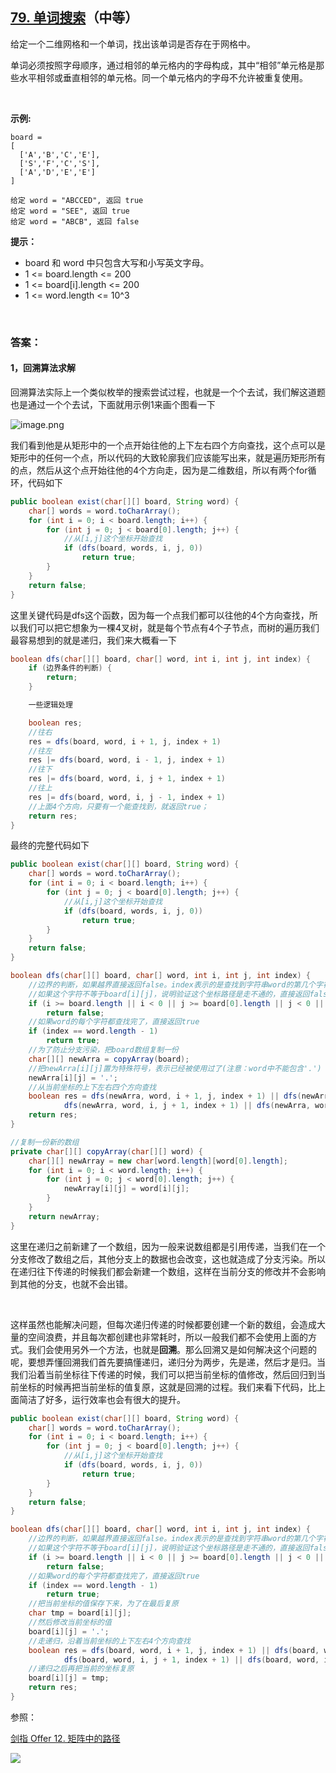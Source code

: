 ## [79. 单词搜索](https://leetcode-cn.com/problems/word-search/)（中等）

给定一个二维网格和一个单词，找出该单词是否存在于网格中。

单词必须按照字母顺序，通过相邻的单元格内的字母构成，其中“相邻”单元格是那些水平相邻或垂直相邻的单元格。同一个单元格内的字母不允许被重复使用。

<br/>

**示例:**

```
board =
[
  ['A','B','C','E'],
  ['S','F','C','S'],
  ['A','D','E','E']
]

给定 word = "ABCCED", 返回 true
给定 word = "SEE", 返回 true
给定 word = "ABCB", 返回 false
```

**提示：**

- board 和 word 中只包含大写和小写英文字母。
- 1 <= board.length <= 200
- 1 <= board[i].length <= 200
- 1 <= word.length <= 10^3

<br/>

### 答案：

#### 1，回溯算法求解

回溯算法实际上一个类似枚举的搜索尝试过程，也就是一个个去试，我们解这道题也是通过一个个去试，下面就用示例1来画个图看一下

![image.png](https://pic.leetcode-cn.com/b13c34a26060e7eea8ba5001928bcf6972abc65df05eca3b5a29e5fc483b9a94-image.png)

我们看到他是从矩形中的一个点开始往他的上下左右四个方向查找，这个点可以是矩形中的任何一个点，所以代码的大致轮廓我们应该能写出来，就是遍历矩形所有的点，然后从这个点开始往他的4个方向走，因为是二维数组，所以有两个for循环，代码如下

```java
public boolean exist(char[][] board, String word) {
    char[] words = word.toCharArray();
    for (int i = 0; i < board.length; i++) {
        for (int j = 0; j < board[0].length; j++) {
            //从[i,j]这个坐标开始查找
            if (dfs(board, words, i, j, 0))
                return true;
        }
    }
    return false;
}
```

这里关键代码是dfs这个函数，因为每一个点我们都可以往他的4个方向查找，所以我们可以把它想象为一棵4叉树，就是每个节点有4个子节点，而树的遍历我们最容易想到的就是递归，我们来大概看一下

```java
boolean dfs(char[][] board, char[] word, int i, int j, int index) {
    if (边界条件的判断) {
        return;
    }

    一些逻辑处理

    boolean res;
    //往右
    res = dfs(board, word, i + 1, j, index + 1)
    //往左
    res |= dfs(board, word, i - 1, j, index + 1)
    //往下
    res |= dfs(board, word, i, j + 1, index + 1)
    //往上
    res |= dfs(board, word, i, j - 1, index + 1)
    //上面4个方向，只要有一个能查找到，就返回true；
    return res;
}
```

最终的完整代码如下

```java
public boolean exist(char[][] board, String word) {
    char[] words = word.toCharArray();
    for (int i = 0; i < board.length; i++) {
        for (int j = 0; j < board[0].length; j++) {
            //从[i,j]这个坐标开始查找
            if (dfs(board, words, i, j, 0))
                return true;
        }
    }
    return false;
}

boolean dfs(char[][] board, char[] word, int i, int j, int index) {
    //边界的判断，如果越界直接返回false。index表示的是查找到字符串word的第几个字符，
    //如果这个字符不等于board[i][j]，说明验证这个坐标路径是走不通的，直接返回false
    if (i >= board.length || i < 0 || j >= board[0].length || j < 0 || board[i][j] != word[index])
        return false;
    //如果word的每个字符都查找完了，直接返回true
    if (index == word.length - 1)
        return true;
    //为了防止分支污染，把board数组复制一份
    char[][] newArra = copyArray(board);
    //把newArra[i][j]置为特殊符号，表示已经被使用过了(注意：word中不能包含'.')
    newArra[i][j] = '.';
    //从当前坐标的上下左右四个方向查找
    boolean res = dfs(newArra, word, i + 1, j, index + 1) || dfs(newArra, word, i - 1, j, index + 1) ||
            dfs(newArra, word, i, j + 1, index + 1) || dfs(newArra, word, i, j - 1, index + 1);
    return res;
}

//复制一份新的数组
private char[][] copyArray(char[][] word) {
    char[][] newArray = new char[word.length][word[0].length];
    for (int i = 0; i < word.length; i++) {
        for (int j = 0; j < word[0].length; j++) {
            newArray[i][j] = word[i][j];
        }
    }
    return newArray;
}
```

这里在递归之前新建了一个数组，因为一般来说数组都是引用传递，当我们在一个分支修改了数组之后，其他分支上的数据也会改变，这也就造成了分支污染。所以在递归往下传递的时候我们都会新建一个数组，这样在当前分支的修改并不会影响到其他的分支，也就不会出错。

<br/>

这样虽然也能解决问题，但每次递归传递的时候都要创建一个新的数组，会造成大量的空间浪费，并且每次都创建也非常耗时，所以一般我们都不会使用上面的方式。我们会使用另外一个方法，也就是**回溯**。那么回溯又是如何解决这个问题的呢，要想弄懂回溯我们首先要搞懂递归，递归分为两步，先是递，然后才是归。当我们沿着当前坐标往下传递的时候，我们可以把当前坐标的值修改，然后回归到当前坐标的时候再把当前坐标的值复原，这就是回溯的过程。我们来看下代码，比上面简洁了好多，运行效率也会有很大的提升。

```java
public boolean exist(char[][] board, String word) {
    char[] words = word.toCharArray();
    for (int i = 0; i < board.length; i++) {
        for (int j = 0; j < board[0].length; j++) {
            //从[i,j]这个坐标开始查找
            if (dfs(board, words, i, j, 0))
                return true;
        }
    }
    return false;
}

boolean dfs(char[][] board, char[] word, int i, int j, int index) {
    //边界的判断，如果越界直接返回false。index表示的是查找到字符串word的第几个字符，
    //如果这个字符不等于board[i][j]，说明验证这个坐标路径是走不通的，直接返回false
    if (i >= board.length || i < 0 || j >= board[0].length || j < 0 || board[i][j] != word[index])
        return false;
    //如果word的每个字符都查找完了，直接返回true
    if (index == word.length - 1)
        return true;
    //把当前坐标的值保存下来，为了在最后复原
    char tmp = board[i][j];
    //然后修改当前坐标的值
    board[i][j] = '.';
    //走递归，沿着当前坐标的上下左右4个方向查找
    boolean res = dfs(board, word, i + 1, j, index + 1) || dfs(board, word, i - 1, j, index + 1) ||
            dfs(board, word, i, j + 1, index + 1) || dfs(board, word, i, j - 1, index + 1);
    //递归之后再把当前的坐标复原
    board[i][j] = tmp;
    return res;
}
```

参照：

[剑指 Offer 12. 矩阵中的路径](https://github.com/sdwwld/leetCode/blob/master/src/main/java/com/wld/java/offer/剑指Offer12.md)



![](https://img-blog.csdnimg.cn/20200807155236311.png)

#### 